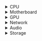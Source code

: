 <details>
  <summary>CPU</summary>
  
  - Intel(R) Core(TM) i3-6100 CPU @ 3.70GHz
    - SSE: SSE4.2
    - SSSE3: Supported
    - Cores: 2
    - Threads: 4
    - Codename: Skylake
</details>

<details>
  <summary>Motherboard</summary>
  
  - Model: 8062
  - Vendor: HP
</details>

<details>
  <summary>GPU</summary>
  
  - HD Graphics 530
    - Device ID: 0x1912
    - Vendor: 0x8086
    - ACPI Path: \_SB_.PCI0.GFX0
    - PCI Path: PciRoot(0x0)/Pci(0x2,0x0)
</details>

<details>
  <summary>Network</summary>
  
  - RTL8111/8168/8411 PCI Express Gigabit Ethernet Controller
    - Device ID: 0x8168
    - Vendor: 0x10ec
    - ACPI Path: \_SB_.PCI0.RP05.PXSX
    - PCI Path: PciRoot(0x0)/Pci(0x1c,0x0)/Pci(0x0,0x0)
</details>

<details>
  <summary>Audio</summary>
  
  - 100 Series/C230 Series Chipset Family HD Audio Controller
    - Device ID: 0xa170
    - Vendor: 0x8086
    - ACPI Path: \_SB_.PCI0.HDAS
    - PCI Path: PciRoot(0x0)/Pci(0x1f,0x3)
    - Codec: ALC221
</details>

<details>
  <summary>Storage</summary>
  
  - Mass Storage Device
    - Type: Hard Disk Drive (HDD)
    - Connector: SCSI
    - Location: Internal
  - SanDisk Cruzer Blade
    - Type: Hard Disk Drive (HDD)
    - Connector: SCSI
    - Location: External
  - ATA WDC WD10EZEX-00B
    - Type: Hard Disk Drive (HDD)
    - Connector: SCSI
    - Location: Internal
</details>
